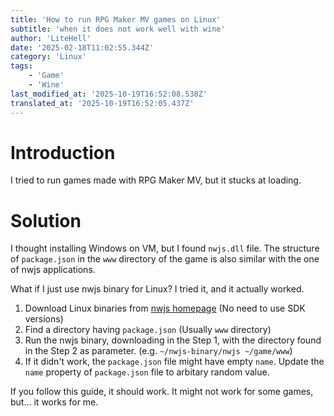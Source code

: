```yaml
---
title: 'How to run RPG Maker MV games on Linux'
subtitle: 'when it does not work well with wine'
author: 'LiteHell'
date: '2025-02-18T11:02:55.344Z'
category: 'Linux'
tags:
    - 'Game'
    - 'Wine'
last_modified_at: '2025-10-19T16:52:08.538Z'
translated_at: '2025-10-19T16:52:05.437Z'
---
```

# Introduction
I tried to run games made with RPG Maker MV, but it stucks at loading.

# Solution
I thought installing Windows on VM, but I found `nwjs.dll` file. The structure of `package.json` in the `www` directory of the game is also similar with the one of nwjs applications.

What if I just use nwjs binary for Linux? I tried it, and it actually worked.

1. Download Linux binaries from [nwjs homepage](https://nwjs.io/) (No need to use SDK versions)
1. Find a directory having `package.json` (Usually `www` directory)
1. Run the nwjs binary, downloading in the Step 1, with the directory found in the Step 2 as parameter. (e.g. `~/nwjs-binary/nwjs ~/game/www`)
1. If it didn't work, the `package.json` file might have empty `name`. Update the `name` property of `package.json` file to arbitary random value.

If you follow this guide, it should work. It might not work for some games, but... it works for me.